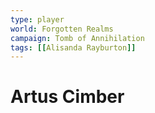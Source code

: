 ```yaml
---
type: player
world: Forgotten Realms
campaign: Tomb of Annihilation
tags: [[Alisanda Rayburton]]
---
```


# Artus Cimber